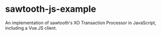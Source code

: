 # sawtooth-js-example
An implementation of sawtooth's XO Transaction Processor in JavaScript, including a Vue.JS client.
